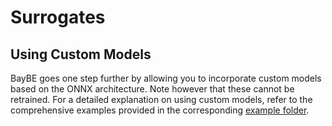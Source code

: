 # Surrogates
## Using Custom Models

BayBE goes one step further by allowing you to incorporate custom models based on the
ONNX architecture. Note however that these cannot be retrained. For a detailed
explanation on using custom models, refer to the comprehensive examples provided in the
corresponding [example folder]().